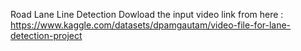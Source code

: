 Road Lane Line Detection
Dowload the input video link from here : https://www.kaggle.com/datasets/dpamgautam/video-file-for-lane-detection-project

